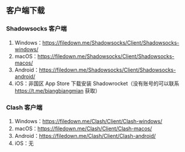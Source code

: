 ## 客户端下载

### Shadowsocks 客户端

1. Windows：https://filedown.me/Shadowsocks/Client/Shadowsocks-windows/
2. macOS：https://filedown.me/Shadowsocks/Client/Shadowsocks-macos/
3. Android：https://filedown.me/Shadowsocks/Client/Shadowsocks-android/
4. iOS：非国区 App Store 下载安装 Shadowrocket（没有账号的可以联系 https://t.me/biangbiangmian 获取）

### Clash 客户端

1. Windows：https://filedown.me/Clash/Client/Clash-windows/
2. macOS：https://filedown.me/Clash/Client/Clash-macos/
3. Android：https://filedown.me/Clash/Client/Clash-android/
4. iOS：无
